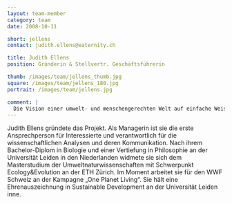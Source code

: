 ```yaml
---
layout: team-member
category: team
date: 2008-10-11

short: jellens
contact: judith.ellens@eaternity.ch

title: Judith Ellens
position: Gründerin & Stellvertr. Geschäftsführerin

thumb: /images/team/jellens_thumb.jpg
square: /images/team/jellens_180.jpg
portrait: /images/team/jellens.jpg

comment: |
  Die Vision einer umwelt- und menschengerechten Welt auf einfache Weise ein wenig näher kommen zu können, hat mich motiviert, mit eaternity anzufangen. Ich glaube fest daran, dass das Engagement jedes Einzelnen hierbei ein wichtiger Grundstein ist, auf den wir versuchen zu bauen.
---
```


Judith Ellens gründete das Projekt. Als Managerin ist sie die erste Ansprechperson für Interessierte und verantwortlich für die wissenschaftlichen Analysen und deren Kommunikation. Nach ihrem Bachelor-Diplom in Biologie und einer Vertiefung in Philosophie an der Universität Leiden in den Niederlanden widmete sie sich dem Masterstudium der Umweltnaturwissenschaften mit Schwerpunkt Ecology&Evolution an der ETH Zürich. Im Moment arbeitet sie für den WWF Schweiz an der Kampagne „One Planet Living“. Sie hält eine Ehrenauszeichnung in Sustainable Development an der Universität Leiden inne.

